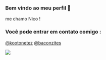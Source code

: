  ### Bem vindo ao meu perfil 📙

me chamo Nico !


### Você pode entrar em contato comigo :
[@kootonetez](https://instagram.com/kootonetez)
[@baconzites](https://instagram.com/baconzites)


![ ](https://media.tenor.com/YH5Xyl11VvYAAAAC/orange-aesthetic-genshin-aesthetic.gif)
